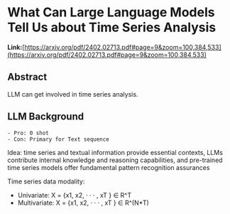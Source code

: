 # What Can Large Language Models Tell Us about Time Series Analysis

**Link:**[https://arxiv.org/pdf/2402.02713.pdf#page=9&zoom=100,384,533](https://arxiv.org/pdf/2402.02713.pdf#page=9&zoom=100,384,533)

## Abstract
LLM can get involved in time series analysis.

## LLM Background
    - Pro: 0 shot 
    - Con: Primary for Text sequence
Idea: time series and textual information provide essential contexts, LLMs contribute internal knowledge and reasoning capabilities, and pre-trained time series models offer fundamental pattern recognition assurances

Time series data modality:
- Univariate: X = {x1, x2, · · · , xT } ∈ R^T
- Multivariate: X = {x1, x2, · · · , xT } ∈ R^(N*T)